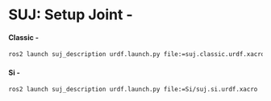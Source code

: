 # SUJ: Setup Joint -

#### Classic -

```bash
ros2 launch suj_description urdf.launch.py file:=suj.classic.urdf.xacro
```

#### Si -

```bash
ros2 launch suj_description urdf.launch.py file:=Si/suj.si.urdf.xacro
```
